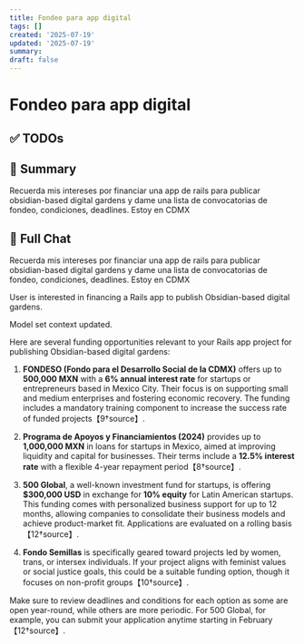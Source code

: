```yaml
---
title: Fondeo para app digital
tags: []
created: '2025-07-19'
updated: '2025-07-19'
summary:
draft: false
---
```


# Fondeo para app digital

## ✅ TODOs


## 📌 Summary
Recuerda mis intereses por financiar una app de rails para publicar obsidian-based digital gardens y dame una lista de convocatorias de fondeo, condiciones, deadlines. Estoy en CDMX

## 🧠 Full Chat


Recuerda mis intereses por financiar una app de rails para publicar obsidian-based digital gardens y dame una lista de convocatorias de fondeo, condiciones, deadlines. Estoy en CDMX



User is interested in financing a Rails app to publish Obsidian-based digital gardens.

Model set context updated.

Here are several funding opportunities relevant to your Rails app project for publishing Obsidian-based digital gardens:

1. **FONDESO (Fondo para el Desarrollo Social de la CDMX)** offers up to **500,000 MXN** with a **6% annual interest rate** for startups or entrepreneurs based in Mexico City. Their focus is on supporting small and medium enterprises and fostering economic recovery. The funding includes a mandatory training component to increase the success rate of funded projects【9†source】.

2. **Programa de Apoyos y Financiamientos (2024)** provides up to **1,000,000 MXN** in loans for startups in Mexico, aimed at improving liquidity and capital for businesses. Their terms include a **12.5% interest rate** with a flexible 4-year repayment period【8†source】.

3. **500 Global**, a well-known investment fund for startups, is offering **$300,000 USD** in exchange for **10% equity** for Latin American startups. This funding comes with personalized business support for up to 12 months, allowing companies to consolidate their business models and achieve product-market fit. Applications are evaluated on a rolling basis【12†source】.

4. **Fondo Semillas** is specifically geared toward projects led by women, trans, or intersex individuals. If your project aligns with feminist values or social justice goals, this could be a suitable funding option, though it focuses on non-profit groups【10†source】.

Make sure to review deadlines and conditions for each option as some are open year-round, while others are more periodic. For 500 Global, for example, you can submit your application anytime starting in February【12†source】.